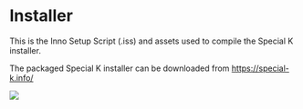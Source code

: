 # Installer

This is the Inno Setup Script (.iss) and assets used to compile the Special K installer.

The packaged Special K installer can be downloaded from https://special-k.info/

![](https://sk-data.special-k.info/artwork/screens/installer.png)